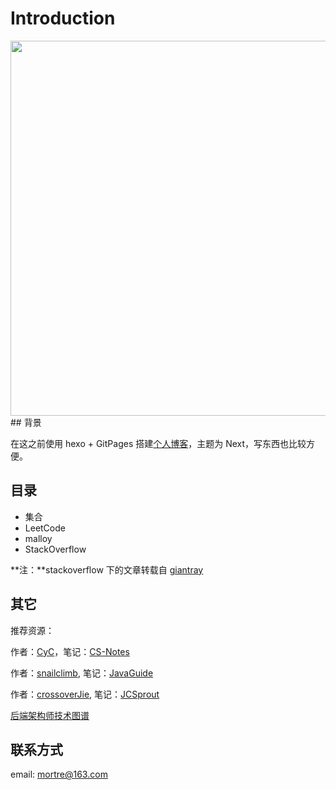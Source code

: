 # Introduction



<div align="center"><img src="https://i.loli.net/2019/05/09/5cd3c057cdee2.jpg" width="600px"/> </div>
## 背景

在这之前使用 hexo + GitPages 搭建[个人博客](https://blog.mortre.top/)，主题为 Next，写东西也比较方便。



## 目录

- 集合
- LeetCode
- malloy
- StackOverflow



**注：**stackoverflow 下的文章转载自 [giantray](https://github.com/giantray/stackoverflow-java-top-qa)

## 其它

推荐资源：

作者：[CyC](<https://github.com/CyC2018/>)，笔记：[CS-Notes](<https://cyc2018.github.io/CS-Notes/#/>)

作者：[snailclimb](https://github.com/Snailclimb), 笔记：[JavaGuide](https://snailclimb.top/JavaGuide/#/)

作者：[crossoverJie](https://github.com/crossoverJie), 笔记：[JCSprout](https://crossoverjie.top/JCSprout/#/)

[后端架构师技术图谱](https://github.com/xingshaocheng/architect-awesome)

## 联系方式

email: mortre@163.com

